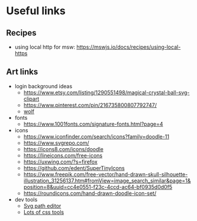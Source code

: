 # Useful links

## Recipes

- using local http for msw: <https://mswjs.io/docs/recipes/using-local-https>

## Art links

- login background ideas
    - <https://www.etsy.com/listing/1290551498/magical-crystal-ball-svg-clipart>
    - <https://www.pinterest.com/pin/216735800807792747/>
    - [wolf](https://pixabay.com/photos/wolves-wolf-pack-forest-woods-2864647/)
- fonts
    - <https://www.1001fonts.com/signature-fonts.html?page=4>
- icons
    - <https://www.iconfinder.com/search/icons?family=doodle-11>
    - <https://www.svgrepo.com/>
    - <https://icons8.com/icons/doodle>
    - <https://lineicons.com/free-icons>
    - <https://uxwing.com/?s=firefox>
    - <https://github.com/edent/SuperTinyIcons>
    - <https://www.freepik.com/free-vector/hand-drawn-skull-silhouette-illustration_31256137.htm#fromView=image_search_similar&page=1&position=8&uuid=cc4e0551-f23c-4ccd-ac64-bf0935d0d0f5>
    - <https://roundicons.com/hand-drawn-doodle-icon-set/>
- dev tools
    - [Svg path editor](https://yqnn.github.io/svg-path-editor/)
    - [Lots of css tools](https://dev.to/lissy93/super-useful-css-resources-1ba)
